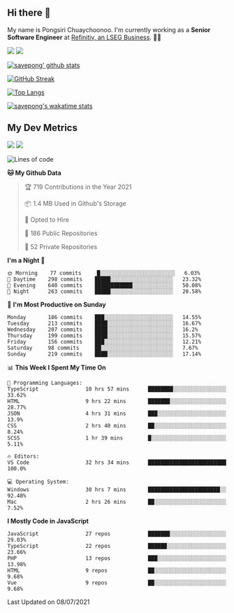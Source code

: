 ## Hi there 👋

My name is Pongsiri Chuaychoonoo. I'm currently working as a **Senior Software Engineer** at [Refinitiv, an LSEG Business](https://www.refinitiv.com). 👨‍💻

[<img src="https://img.shields.io/badge/savepong.com-%230077B5.svg?&style=for-the-badge&color=81e6d9" />](https://savepong.com)
[<img src="https://img.shields.io/badge/linkedin-%230077B5.svg?&style=for-the-badge&logo=linkedin&logoColor=white" />](https://www.linkedin.com/in/savepong)

[![savepong' github stats](https://github-readme-stats.vercel.app/api?username=savepong&show_icons=true&count_private=true&theme=gotham&hide_border=true&bg_color=00000000&text_color=768390FF)](https://savepong.com/posts/stats)

[![GitHub Streak](https://github-readme-streak-stats.herokuapp.com?user=savepong&theme=gotham&hide_border=true&background=00000000&dates=768390FF)](https://savepong.com/posts/stats)

[![Top Langs](https://github-readme-stats.vercel.app/api/top-langs/?username=savepong&layout=compact&langs_count=10&theme=gotham&hide_border=true&bg_color=00000000&text_color=768390FF)](https://savepong.com/posts/stats)

[![savepong's wakatime stats](https://github-readme-stats.vercel.app/api/wakatime?username=@savepong&layout=default&theme=gotham&hide_border=true&bg_color=00000000&text_color=768390FF)](https://savepong.com/posts/stats)

## My Dev Metrics

[![](https://komarev.com/ghpvc/?username=savepong&color=blue&label=Profile%20Views)](https://github.com/savepong)
[![](https://img.shields.io/github/followers/savepong?label=GitHub%20Followers)](https://github.com/savepong)

<!--START_SECTION:waka-->
![Lines of code](https://img.shields.io/badge/From%20Hello%20World%20I%27ve%20Written-8.7%20million%20lines%20of%20code-blue)

**🐱 My Github Data** 

> 🏆 719 Contributions in the Year 2021
 > 
> 📦 1.4 MB Used in Github's Storage 
 > 
> 💼 Opted to Hire
 > 
> 📜 186 Public Repositories 
 > 
> 🔑 52 Private Repositories  
 > 
**I'm a Night 🦉** 

```text
🌞 Morning    77 commits     █░░░░░░░░░░░░░░░░░░░░░░░░   6.03% 
🌆 Daytime    298 commits    █████░░░░░░░░░░░░░░░░░░░░   23.32% 
🌃 Evening    640 commits    ████████████░░░░░░░░░░░░░   50.08% 
🌙 Night      263 commits    █████░░░░░░░░░░░░░░░░░░░░   20.58%

```
📅 **I'm Most Productive on Sunday** 

```text
Monday       186 commits    ███░░░░░░░░░░░░░░░░░░░░░░   14.55% 
Tuesday      213 commits    ████░░░░░░░░░░░░░░░░░░░░░   16.67% 
Wednesday    207 commits    ████░░░░░░░░░░░░░░░░░░░░░   16.2% 
Thursday     199 commits    ████░░░░░░░░░░░░░░░░░░░░░   15.57% 
Friday       156 commits    ███░░░░░░░░░░░░░░░░░░░░░░   12.21% 
Saturday     98 commits     ██░░░░░░░░░░░░░░░░░░░░░░░   7.67% 
Sunday       219 commits    ████░░░░░░░░░░░░░░░░░░░░░   17.14%

```


📊 **This Week I Spent My Time On** 

```text
💬 Programming Languages: 
TypeScript               10 hrs 57 mins      ████████░░░░░░░░░░░░░░░░░   33.62% 
HTML                     9 hrs 22 mins       ███████░░░░░░░░░░░░░░░░░░   28.77% 
JSON                     4 hrs 31 mins       ███░░░░░░░░░░░░░░░░░░░░░░   13.9% 
CSS                      2 hrs 40 mins       ██░░░░░░░░░░░░░░░░░░░░░░░   8.24% 
SCSS                     1 hr 39 mins        █░░░░░░░░░░░░░░░░░░░░░░░░   5.11%

🔥 Editors: 
VS Code                  32 hrs 34 mins      █████████████████████████   100.0%

💻 Operating System: 
Windows                  30 hrs 7 mins       ███████████████████████░░   92.48% 
Mac                      2 hrs 26 mins       ██░░░░░░░░░░░░░░░░░░░░░░░   7.52%

```

**I Mostly Code in JavaScript** 

```text
JavaScript               27 repos            ███████░░░░░░░░░░░░░░░░░░   29.03% 
TypeScript               22 repos            ██████░░░░░░░░░░░░░░░░░░░   23.66% 
PHP                      13 repos            ███░░░░░░░░░░░░░░░░░░░░░░   13.98% 
HTML                     9 repos             ██░░░░░░░░░░░░░░░░░░░░░░░   9.68% 
Vue                      9 repos             ██░░░░░░░░░░░░░░░░░░░░░░░   9.68%

```



 Last Updated on 08/07/2021
<!--END_SECTION:waka-->

<!--
**savepong/savepong** is a ✨ _special_ ✨ repository because its `README.md` (this file) appears on your GitHub profile.

Here are some ideas to get you started:

- 🔭 I’m currently working on WebComponents and TypeScript.
- 🌱 I’m currently learning ...
- 👯 I’m looking to collaborate on ...
- 🤔 I’m looking for help with ...
- 💬 Ask me about ...
- 📫 How to reach me: ...
- 😄 Pronouns: ...
- ⚡ Fun fact: ...
-->
